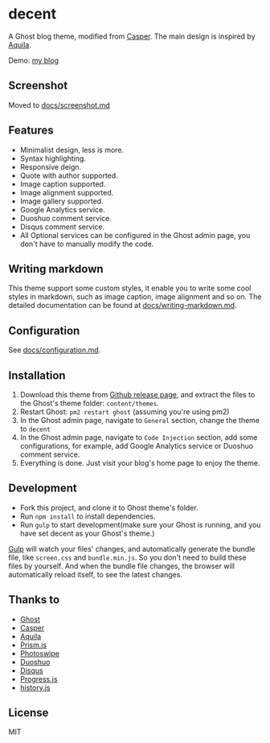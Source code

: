 # decent

A Ghost blog theme, modified from [Casper](https://github.com/TryGhost/Casper). The main design is inspired by [Aquila](https://github.com/lxndio/Aquila).

Demo: [my blog](https://blog.serenader.me)

## Screenshot

Moved to [docs/screenshot.md](docs/screenshot.md)

## Features

- Minimalist design, less is more.
- Syntax highlighting.
- Responsive deign.
- Quote with author supported.
- Image caption supported.
- Image alignment supported.
- Image gallery supported.
- Google Analytics service.
- Duoshuo comment service.
- Disqus comment service.
- All Optional services can be configured in the Ghost admin page, you don't have to manually modify the code.

## Writing markdown

This theme support some custom styles, it enable you to write some cool styles in markdown, such as image caption, image alignment and so on. The detailed documentation can be found at [docs/writing-markdown.md](docs/writing-markdown.md).

## Configuration

See [docs/configuration.md](docs/configuration.md).

## Installation

1. Download this theme from [Github release page](https://github.com/serenader2014/decent/releases), and extract the files to the Ghost's theme folder: `content/themes`.
2. Restart Ghost: `pm2 restart ghost` (assuming you're using pm2)
3. In the Ghost admin page, navigate to `General` section, change the theme to `decent`
4. In the Ghost admin page, navigate to `Code Injection` section, add some configurations, for example, add Google Analytics service or Duoshuo comment service.
5. Everything is done. Just visit your blog's home page to enjoy the theme.

## Development

- Fork this project, and clone it to Ghost theme's folder.
- Run `npm install` to install dependencies.
- Run `gulp` to start development(make sure your Ghost is running, and you have set decent as your Ghost's theme.)

[Gulp](http://gulpjs.com) will watch your files' changes, and automatically generate the bundle file, like `screen.css` and `bundle.min.js`. So you don't need to build these files by yourself. And when the bundle file changes, the browser will automatically reload itself, to see the latest changes.

## Thanks to

- [Ghost](https://ghost.org)
- [Casper](https://github.com/TryGhost/Casper)
- [Aquila](https://github.com/lxndio/Aquila)
- [Prism.js](http://prismjs.com/index.html)
- [Photoswipe](http://photoswipe.com/)
- [Duoshuo](http://duoshuo.com/)
- [Disqus](https://disqus.com/)
- [Progress.js](https://github.com/serenader2014/progress.js)
- [history.js](https://www.npmjs.com/package/history)

## License

MIT
